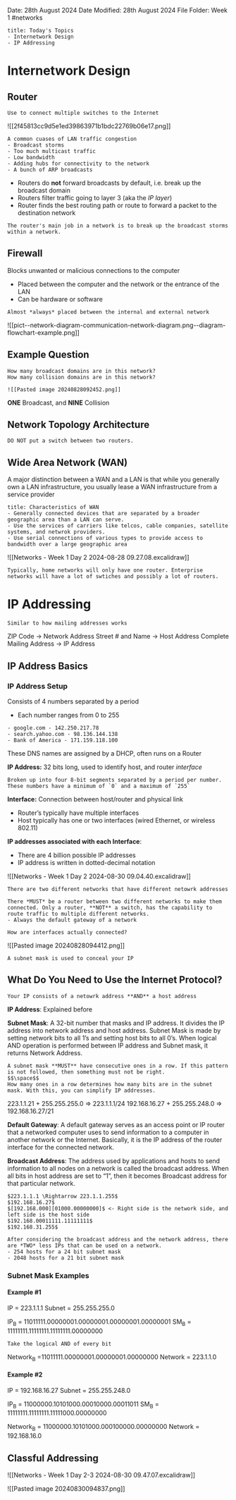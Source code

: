 Date: 28th August 2024
Date Modified: 28th August 2024
File Folder: Week 1
#networks

```ad-summary
title: Today's Topics
- Internetwork Design
- IP Addressing
```

# Internetwork Design

## Router

```ad-important
Use to connect multiple switches to the Internet
```


![[2f45813cc9d5e1ed39863971b1bdc22769b06e17.png]]


```ad-warning
A common cuases of LAN traffic congestion
- Broadcast storms
- Too much multicast traffic
- Low bandwidth
- Adding hubs for connectivity to the network
- A bunch of ARP broadcasts
```

- Routers do **not** forward broadcasts by default, i.e. break up the broadcast domain
- Routers filter traffic going to layer 3 (aka the *IP layer*)
- Router finds the best routing path or route to forward a packet to the destination network

```ad-important
The router's main job in a network is to break up the broadcast storms within a network. 
```

## Firewall

Blocks unwanted or malicious connections to the computer
- Placed between the computer and the network or the entrance of the LAN
- Can be hardware or software

```ad-note
Almost *always* placed between the internal and external network
```

![[pict--network-diagram-communication-network-diagram.png--diagram-flowchart-example.png]]

## Example Question

```ad-question
How many broadcast domains are in this network?
How many collision domains are in this network?

![[Pasted image 20240828092452.png]]
```

**ONE** Broadcast, and **NINE** Collision

## Network Topology Architecture

```ad-warning
DO NOT put a switch between two routers.
```

## Wide Area Network (WAN)

A major distinction between a WAN and a LAN is that while you generally own a LAN infrastructure, you usually lease a WAN infrastructure from a service provider

```ad-example
title: Characteristics of WAN
- Generally connected devices that are separated by a broader geographic area than a LAN can serve.
- Use the services of carriers like telcos, cable companies, satellite systems, and netwrok providers.
- Use serial connections of various types to provide access to bandwidth over a large geographic area
```

![[Networks - Week 1 Day 2 2024-08-28 09.27.08.excalidraw]]

```ad-important
Typically, home networks will only have one router. Enterprise networks will have a lot of swtiches and possibly a lot of routers.
```

# IP Addressing

```ad-note
Similar to how mailing addresses works
```

ZIP Code $\rightarrow$ Network Address
Street # and Name $\rightarrow$ Host Address
Complete Mailing Address $\rightarrow$ IP Address

## IP Address Basics

### IP Address Setup

Consists of 4 numbers separated by a period
- Each number ranges from 0 to 255

```ad-example
- google.com - 142.250.217.78
- search.yahoo.com - 98.136.144.138
- Bank of America - 171.159.118.100
```

These DNS names are assigned by a DHCP, often runs on a Router

**IP Address:** 32 bits long, used to identify host, and router *interface*

```ad-note
Broken up into four 8-bit segments separated by a period per number. These numbers have a minimum of `0` and a maximum of `255`
```

**Interface:** Connection between host/router and physical link
- Router’s typically have multiple interfaces
- Host typically has one or two interfaces (wired Ethernet, or wireless 802.11)

**IP addresses associated with each Interface**:
- There are 4 billion possible IP addresses
- IP address is written in dotted-decimal notation

![[Networks - Week 1 Day 2 2024-08-30 09.04.40.excalidraw]]

```ad-note
There are two different networks that have different netowrk addresses
```

```ad-important
There *MUST* be a router between two different networks to make them connected. Only a router, **NOT** a switch, has the capability to route traffic to multiple different networks.
- Always the default gateway of a network
```

```ad-question
How are interfaces actually connected?
```

![[Pasted image 20240828094412.png]]

```ad-note
A subnet mask is used to conceal your IP
```

## What Do You Need to Use the Internet Protocol?

```ad-important
Your IP consists of a netowrk address **AND** a host address 
```

**IP Address**: Explained before

**Subnet Mask**: A 32-bit number that masks and IP address. It divides the IP address into network address and host address. Subnet Mask is made by setting network bits to all 1’s and setting host bits to all 0’s. When logical AND operation is performed between IP address and Subnet mask, it returns Network Address.

```ad-important
A subnet mask **MUST** have consecutive ones in a row. If this pattern is not followed, then something must not be right.
$$\space$$
How many ones in a row determines how many bits are in the subnet mask. With this, you can simplify IP addresses.
```

$223.1.1.21$ + $255.255.255.0$ $\Rightarrow$ $223.1.1.1/24$
$192.168.16.27$ + $255.255.248.0$ $\Rightarrow$ $192.168.16.27/21$

**Default Gateway**: A default gateway serves as an access point or IP router that a networked computer uses to send information to a computer in another network or the Internet. Basically, it is the IP address of the router interface for the connected network.

**Broadcast Address**: The address used by applications and hosts to send information to all nodes on a network is called the broadcast address. When all bits in host address are set to “1”, then it becomes Broadcast address for that particular network.

```ad-example
$223.1.1.1 \Rightarrow 223.1.1.255$
$192.168.16.27$
$[192.168.000][01000.00000000]$ <- Right side is the network side, and left side is the host side
$192.168.00011111.11111111$
$192.168.31.255$
```

```ad-note
After considering the broadcast address and the network address, there are *TWO* less IPs that can be used on a network.
- 254 hosts for a 24 bit subnet mask
- 2048 hosts for a 21 bit subnet mask
```

### Subnet Mask Examples

#### Example #1 

IP = $223.1.1.1$
Subnet = $255.255.255.0$

IP<sub>B</sub> = $11011111.00000001.00000001.00000001.00000001$
SM<sub>B</sub> = $11111111.11111111.11111111.00000000$

```ad-important
Take the logical AND of every bit
```

Network<sub>B</sub> =$11011111.00000001.00000001.00000000$
Network = $223.1.1.0$

#### Example #2

IP = $192.168.16.27$
Subnet = $255.255.248.0$

IP<sub>B</sub> = $11000000.10101000.00010000.00011011$
SM<sub>B</sub> = $11111111.11111111.11111000.00000000$

Network<sub>B</sub> = $11000000.10101000.000100000.00000000$
Network = $192.168.16.0$

## Classful Addressing

![[Networks - Week 1 Day 2-3 2024-08-30 09.47.07.excalidraw]]

![[Pasted image 20240830094837.png]]

